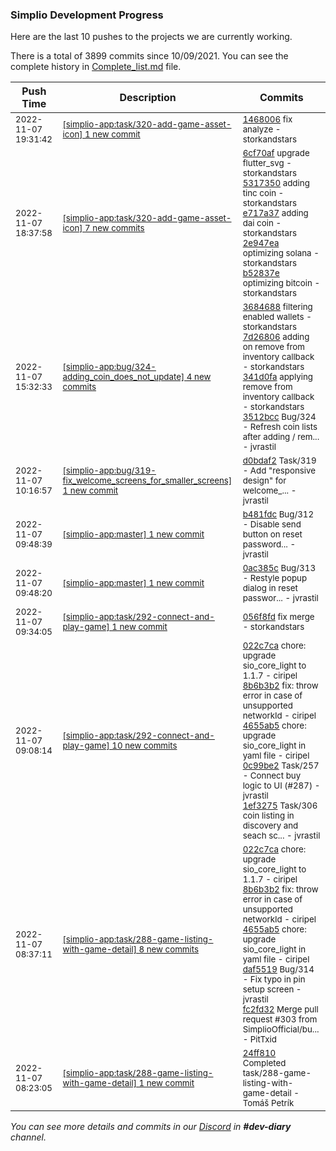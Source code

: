 
### Simplio Development Progress

Here are the last 10 pushes to the projects we are currently working.

There is a total of 3899 commits since 10/09/2021. You can see the complete history in
 [Complete_list.md](Complete_list.md) file.

| Push Time | Description | Commits |
| --- | --- | --- |
| <sub>2022-11-07 19:31:42</sub> | <sub>[[simplio-app:task/320\-add\-game\-asset\-icon] 1 new commit](https://github.com/SimplioOfficial/simplio-app/commit/14680065e7b507a95f9d7acc2f5d49a1f34709e2)</sub> | <sub>[1468006](https://github.com/SimplioOfficial/simplio-app/commit/14680065e7b507a95f9d7acc2f5d49a1f34709e2) fix analyze - storkandstars</sub> |
| <sub>2022-11-07 18:37:58</sub> | <sub>[[simplio-app:task/320\-add\-game\-asset\-icon] 7 new commits](https://github.com/SimplioOfficial/simplio-app/compare/c43dba1ea00f...2a7db6ebe324)</sub> | <sub>[6cf70af](https://github.com/SimplioOfficial/simplio-app/commit/6cf70af6a56b54d006e053faddad43b296a449fd) upgrade flutter_svg - storkandstars<br>[5317350](https://github.com/SimplioOfficial/simplio-app/commit/5317350221da98a333483db8b61a32d61d8d7f73) adding tinc coin - storkandstars<br>[e717a37](https://github.com/SimplioOfficial/simplio-app/commit/e717a3738577b073d4ae030b53c87379ae7f6259) adding dai coin - storkandstars<br>[2e947ea](https://github.com/SimplioOfficial/simplio-app/commit/2e947ea54da280554239377490a267934abac90b) optimizing solana - storkandstars<br>[b52837e](https://github.com/SimplioOfficial/simplio-app/commit/b52837ee20269b24deabc1c24a530e142e66ec4c) optimizing bitcoin - storkandstars</sub> |
| <sub>2022-11-07 15:32:33</sub> | <sub>[[simplio-app:bug/324\-adding\_coin\_does\_not\_update] 4 new commits](https://github.com/SimplioOfficial/simplio-app/compare/3684688e6627^...3512bcc91fb1)</sub> | <sub>[3684688](https://github.com/SimplioOfficial/simplio-app/commit/3684688e6627331502ff940de882193e877c4ee4) filtering enabled wallets - storkandstars<br>[7d26806](https://github.com/SimplioOfficial/simplio-app/commit/7d26806c3c3bf8adb154fe47f08507c7eda48922) adding on remove from inventory callback - storkandstars<br>[341d0fa](https://github.com/SimplioOfficial/simplio-app/commit/341d0fa699b46ac297f2f48b423ead6c96c10cbb) applying remove from inventory callback - storkandstars<br>[3512bcc](https://github.com/SimplioOfficial/simplio-app/commit/3512bcc91fb1674c126ad96855f448c08f90748a) Bug/324 - Refresh coin lists after adding / rem... - jvrastil</sub> |
| <sub>2022-11-07 10:16:57</sub> | <sub>[[simplio-app:bug/319\-fix\_welcome\_screens\_for\_smaller\_screens] 1 new commit](https://github.com/SimplioOfficial/simplio-app/commit/d0bdaf2d9ad4757f834fea10bb061fc72787644b)</sub> | <sub>[d0bdaf2](https://github.com/SimplioOfficial/simplio-app/commit/d0bdaf2d9ad4757f834fea10bb061fc72787644b) Task/319 - Add "responsive design" for welcome_... - jvrastil</sub> |
| <sub>2022-11-07 09:48:39</sub> | <sub>[[simplio-app:master] 1 new commit](https://github.com/SimplioOfficial/simplio-app/commit/b481fdc99d05567f9df9d09565fb9fcf81e89988)</sub> | <sub>[b481fdc](https://github.com/SimplioOfficial/simplio-app/commit/b481fdc99d05567f9df9d09565fb9fcf81e89988) Bug/312 - Disable send button on reset password... - jvrastil</sub> |
| <sub>2022-11-07 09:48:20</sub> | <sub>[[simplio-app:master] 1 new commit](https://github.com/SimplioOfficial/simplio-app/commit/0ac385c73056c78a37205218ee0a5536badcf4b4)</sub> | <sub>[0ac385c](https://github.com/SimplioOfficial/simplio-app/commit/0ac385c73056c78a37205218ee0a5536badcf4b4) Bug/313 - Restyle popup dialog in reset passwor... - jvrastil</sub> |
| <sub>2022-11-07 09:34:05</sub> | <sub>[[simplio-app:task/292\-connect\-and\-play\-game] 1 new commit](https://github.com/SimplioOfficial/simplio-app/commit/056f8fd263fb1266dc37698b2d11c4483f76b23b)</sub> | <sub>[056f8fd](https://github.com/SimplioOfficial/simplio-app/commit/056f8fd263fb1266dc37698b2d11c4483f76b23b) fix merge - storkandstars</sub> |
| <sub>2022-11-07 09:08:14</sub> | <sub>[[simplio-app:task/292\-connect\-and\-play\-game] 10 new commits](https://github.com/SimplioOfficial/simplio-app/compare/bdf78bdd12f6...c37c201da80d)</sub> | <sub>[022c7ca](https://github.com/SimplioOfficial/simplio-app/commit/022c7ca0b3b8e1a34c47f864f1143487dbc5cf18) chore: upgrade sio_core_light to 1.1.7 - ciripel<br>[8b6b3b2](https://github.com/SimplioOfficial/simplio-app/commit/8b6b3b2ae9c62794f5834820317256e6780d3921) fix: throw error in case of unsupported networkId - ciripel<br>[4655ab5](https://github.com/SimplioOfficial/simplio-app/commit/4655ab52927f7cee5ff4d8e3e14e41a0a3b8cd6a) chore: upgrade sio_core_light in yaml file - ciripel<br>[0c99be2](https://github.com/SimplioOfficial/simplio-app/commit/0c99be22539969416f2cc52c997c56e9c3703fbb) Task/257 - Connect buy logic to UI (#287) - jvrastil<br>[1ef3275](https://github.com/SimplioOfficial/simplio-app/commit/1ef3275c69b6ae37c11a6f5707d0d70f5c8903e0) Task/306 coin listing in discovery and seach sc... - jvrastil</sub> |
| <sub>2022-11-07 08:37:11</sub> | <sub>[[simplio-app:task/288\-game\-listing\-with\-game\-detail] 8 new commits](https://github.com/SimplioOfficial/simplio-app/compare/24ff810e1589...dc10ea725daf)</sub> | <sub>[022c7ca](https://github.com/SimplioOfficial/simplio-app/commit/022c7ca0b3b8e1a34c47f864f1143487dbc5cf18) chore: upgrade sio_core_light to 1.1.7 - ciripel<br>[8b6b3b2](https://github.com/SimplioOfficial/simplio-app/commit/8b6b3b2ae9c62794f5834820317256e6780d3921) fix: throw error in case of unsupported networkId - ciripel<br>[4655ab5](https://github.com/SimplioOfficial/simplio-app/commit/4655ab52927f7cee5ff4d8e3e14e41a0a3b8cd6a) chore: upgrade sio_core_light in yaml file - ciripel<br>[daf5519](https://github.com/SimplioOfficial/simplio-app/commit/daf5519ff0996a523c7e101d6b89d1b7c302161e) Bug/314 - Fix typo in pin setup screen - jvrastil<br>[fc2fd32](https://github.com/SimplioOfficial/simplio-app/commit/fc2fd32cc416871f367b4dcb5a2aae554d8bffec) Merge pull request #303 from SimplioOfficial/bu... - PitTxid</sub> |
| <sub>2022-11-07 08:23:05</sub> | <sub>[[simplio-app:task/288\-game\-listing\-with\-game\-detail] 1 new commit](https://github.com/SimplioOfficial/simplio-app/commit/24ff810e1589045b98a36c686454a419281fafca)</sub> | <sub>[24ff810](https://github.com/SimplioOfficial/simplio-app/commit/24ff810e1589045b98a36c686454a419281fafca) Completed task/288-game-listing-with-game-detail - Tomáš Petrík</sub> |

_You can see more details and commits in our [Discord](https://discord.gg/aKhjuwZmdP) in **#dev-diary** channel._
